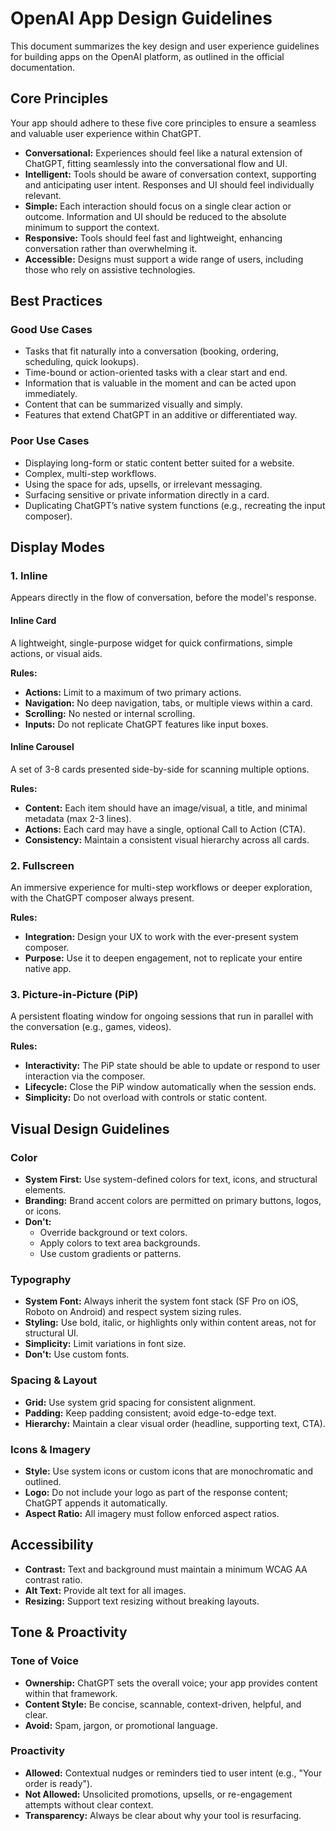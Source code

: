 # OpenAI App Design Guidelines

This document summarizes the key design and user experience guidelines for building apps on the OpenAI platform, as outlined in the official documentation.

## Core Principles

Your app should adhere to these five core principles to ensure a seamless and valuable user experience within ChatGPT.

- **Conversational:** Experiences should feel like a natural extension of ChatGPT, fitting seamlessly into the conversational flow and UI.
- **Intelligent:** Tools should be aware of conversation context, supporting and anticipating user intent. Responses and UI should feel individually relevant.
- **Simple:** Each interaction should focus on a single clear action or outcome. Information and UI should be reduced to the absolute minimum to support the context.
- **Responsive:** Tools should feel fast and lightweight, enhancing conversation rather than overwhelming it.
- **Accessible:** Designs must support a wide range of users, including those who rely on assistive technologies.

## Best Practices

### Good Use Cases
- Tasks that fit naturally into a conversation (booking, ordering, scheduling, quick lookups).
- Time-bound or action-oriented tasks with a clear start and end.
- Information that is valuable in the moment and can be acted upon immediately.
- Content that can be summarized visually and simply.
- Features that extend ChatGPT in an additive or differentiated way.

### Poor Use Cases
- Displaying long-form or static content better suited for a website.
- Complex, multi-step workflows.
- Using the space for ads, upsells, or irrelevant messaging.
- Surfacing sensitive or private information directly in a card.
- Duplicating ChatGPT’s native system functions (e.g., recreating the input composer).

## Display Modes

### 1. Inline
Appears directly in the flow of conversation, before the model's response.

#### Inline Card
A lightweight, single-purpose widget for quick confirmations, simple actions, or visual aids.

**Rules:**
- **Actions:** Limit to a maximum of two primary actions.
- **Navigation:** No deep navigation, tabs, or multiple views within a card.
- **Scrolling:** No nested or internal scrolling.
- **Inputs:** Do not replicate ChatGPT features like input boxes.

#### Inline Carousel
A set of 3-8 cards presented side-by-side for scanning multiple options.

**Rules:**
- **Content:** Each item should have an image/visual, a title, and minimal metadata (max 2-3 lines).
- **Actions:** Each card may have a single, optional Call to Action (CTA).
- **Consistency:** Maintain a consistent visual hierarchy across all cards.

### 2. Fullscreen
An immersive experience for multi-step workflows or deeper exploration, with the ChatGPT composer always present.

**Rules:**
- **Integration:** Design your UX to work with the ever-present system composer.
- **Purpose:** Use it to deepen engagement, not to replicate your entire native app.

### 3. Picture-in-Picture (PiP)
A persistent floating window for ongoing sessions that run in parallel with the conversation (e.g., games, videos).

**Rules:**
- **Interactivity:** The PiP state should be able to update or respond to user interaction via the composer.
- **Lifecycle:** Close the PiP window automatically when the session ends.
- **Simplicity:** Do not overload with controls or static content.

## Visual Design Guidelines

### Color
- **System First:** Use system-defined colors for text, icons, and structural elements.
- **Branding:** Brand accent colors are permitted on primary buttons, logos, or icons.
- **Don't:**
    - Override background or text colors.
    - Apply colors to text area backgrounds.
    - Use custom gradients or patterns.

### Typography
- **System Font:** Always inherit the system font stack (SF Pro on iOS, Roboto on Android) and respect system sizing rules.
- **Styling:** Use bold, italic, or highlights only within content areas, not for structural UI.
- **Simplicity:** Limit variations in font size.
- **Don't:** Use custom fonts.

### Spacing & Layout
- **Grid:** Use system grid spacing for consistent alignment.
- **Padding:** Keep padding consistent; avoid edge-to-edge text.
- **Hierarchy:** Maintain a clear visual order (headline, supporting text, CTA).

### Icons & Imagery
- **Style:** Use system icons or custom icons that are monochromatic and outlined.
- **Logo:** Do not include your logo as part of the response content; ChatGPT appends it automatically.
- **Aspect Ratio:** All imagery must follow enforced aspect ratios.

## Accessibility
- **Contrast:** Text and background must maintain a minimum WCAG AA contrast ratio.
- **Alt Text:** Provide alt text for all images.
- **Resizing:** Support text resizing without breaking layouts.

## Tone & Proactivity

### Tone of Voice
- **Ownership:** ChatGPT sets the overall voice; your app provides content within that framework.
- **Content Style:** Be concise, scannable, context-driven, helpful, and clear.
- **Avoid:** Spam, jargon, or promotional language.

### Proactivity
- **Allowed:** Contextual nudges or reminders tied to user intent (e.g., "Your order is ready").
- **Not Allowed:** Unsolicited promotions, upsells, or re-engagement attempts without clear context.
- **Transparency:** Always be clear about why your tool is resurfacing.
